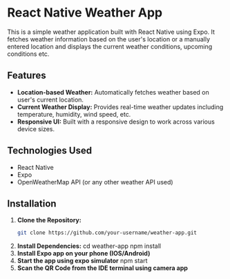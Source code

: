 # React Native Weather App

This is a simple weather application built with React Native using Expo. It fetches weather information based on the user's location or a manually entered location and displays the current weather conditions, upcoming conditions etc.

## Features

- **Location-based Weather:** Automatically fetches weather based on user's current location.
- **Current Weather Display:** Provides real-time weather updates including temperature, humidity, wind speed, etc.
- **Responsive UI:** Built with a responsive design to work across various device sizes.

## Technologies Used

- React Native
- Expo
- OpenWeatherMap API (or any other weather API used)

## Installation

1. **Clone the Repository:**
   ```bash
   git clone https://github.com/your-username/weather-app.git
2. **Install Dependencies:**
    cd weather-app
    npm install
3. **Install Expo app on your phone (IOS/Android)**
4. **Start the app using expo simulator**
    npm start
5. **Scan the QR Code from the IDE terminal using camera app**